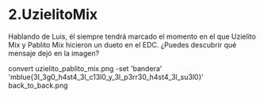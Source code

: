 # 2.UzielitoMix

Hablando de Luis, él siempre tendrá marcado el momento en el que Uzielito Mix y Pablito Mix hicieron un dueto en el EDC.
¿Puedes descubrir qué mensaje dejó en la imagen?

convert uzielito_pablito_mix.png -set 'bandera' 'mblue{3l_3g0_h4st4_3l_c13l0_y_3l_p3rr30_h4st4_3l_su3l0}' back_to_back.png
